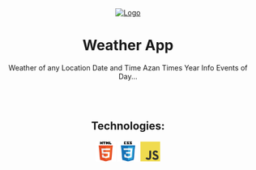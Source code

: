 
<div align="center">
<a href="#">
<img src="/images/logo.png" alt="Logo" width="80" height="80">
</a>
<h1>Weather App</h1>
</div>
<!-- Project Description -->
<div>
<p align="center">
Weather of any Location
Date and Time
Azan Times
Year Info
Events of Day...
</p>
</div>
<br>
<br>
<!-- Project Details -->
<div align="center">
<h2><strong>Technologies: </strong></h2>
<img src="https://raw.githubusercontent.com/devicons/devicon/master/icons/html5/html5-original-wordmark.svg" alt="html" width="40" height="40"> <img src="https://raw.githubusercontent.com/devicons/devicon/master/icons/css3/css3-original-wordmark.svg" alt="css" width="40" height="40"> <img src="https://raw.githubusercontent.com/devicons/devicon/master/icons/javascript/javascript-original.svg" alt="javascript" width="40" height="40">
</div>
    